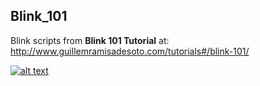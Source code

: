 ## Blink_101
Blink scripts from <b>Blink 101 Tutorial</b> at:  
http://www.guillemramisadesoto.com/tutorials#/blink-101/

[![alt text](https://images.squarespace-cdn.com/content/v1/54dd6cbee4b03539bbd8e897/1581705444754-K7Z5VW4KX0V478RXGKH1/ke17ZwdGBToddI8pDm48kHokvEpnej2NLTJ5S3u21XBZw-zPPgdn4jUwVcJE1ZvWQUxwkmyExglNqGp0IvTJZamWLI2zvYWH8K3-s_4yszcp2ryTI0HqTOaaUohrI8PIWAp3ybj0mvtjZoEJXisjjbjbZ2mGDJsoq3iWceeeYg0KMshLAGzx4R3EDFOm1kBS/image-asset.jpeg?format=500w "Blink 101")]( )
